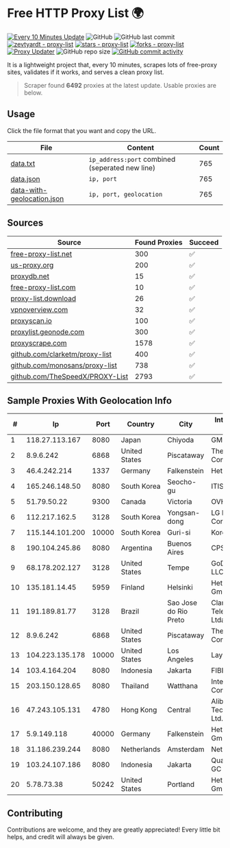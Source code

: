 
# Free HTTP Proxy List 🌍

[![Every 10 Minutes Update](https://github.com/mertguvencli/http-proxy-list/actions/workflows/main.yml/badge.svg?branch=main)](https://github.com/mertguvencli/http-proxy-list/actions/workflows/main.yml)
![GitHub](https://img.shields.io/github/license/mertguvencli/http-proxy-list)
![GitHub last commit](https://img.shields.io/github/last-commit/mertguvencli/http-proxy-list)
[![zevtyardt - proxy-list](https://img.shields.io/static/v1?label=zevtyardt&message=proxy-list&color=blue&logo=github)](https://github.com/zevtyardt/proxy-list "Go to GitHub repo")
[![stars - proxy-list](https://img.shields.io/github/stars/zevtyardt/proxy-list?style=social)](https://github.com/zevtyardt/proxy-list)
[![forks - proxy-list](https://img.shields.io/github/forks/zevtyardt/proxy-list?style=social)](https://github.com/zevtyardt/proxy-list)
[![Proxy Updater](https://github.com/zevtyardt/proxy-list/workflows/Proxy%20Updater/badge.svg)](https://github.com/zevtyardt/proxy-list/actions?query=workflow:"Proxy+Updater")
![GitHub repo size](https://img.shields.io/github/repo-size/zevtyardt/proxy-list)
[![GitHub commit activity](https://img.shields.io/github/commit-activity/m/zevtyardt/proxy-list?logo=commits)](https://github.com/zevtyardt/proxy-list/commits/main)

It is a lightweight project that, every 10 minutes, scrapes lots of free-proxy sites, validates if it works, and serves a clean proxy list.

> Scraper found **6492** proxies at the latest update. Usable proxies are below.

## Usage

Click the file format that you want and copy the URL.

|File|Content|Count|
|----|-------|-----|
|[data.txt](https://raw.githubusercontent.com/mertguvencli/http-proxy-list/main/proxy-list/data.txt)|`ip_address:port` combined (seperated new line)|765|
|[data.json](https://raw.githubusercontent.com/mertguvencli/http-proxy-list/main/proxy-list/data.json)|`ip, port`|765|
|[data-with-geolocation.json](https://raw.githubusercontent.com/mertguvencli/http-proxy-list/main/proxy-list/data-with-geolocation.json)|`ip, port, geolocation`|765|

## Sources

|Source|Found Proxies|Succeed|
|------|-------------|-------|
|[free-proxy-list.net](https://free-proxy-list.net)|300|✅|
|[us-proxy.org](https://www.us-proxy.org)|200|✅|
|[proxydb.net](http://proxydb.net)|15|✅|
|[free-proxy-list.com](https://free-proxy-list.com/?page=&port=&type%5B%5D=http&type%5B%5D=https&up_time=0&search=Search)|10|✅|
|[proxy-list.download](https://www.proxy-list.download/HTTP)|26|✅|
|[vpnoverview.com](https://vpnoverview.com/privacy/anonymous-browsing/free-proxy-servers)|32|✅|
|[proxyscan.io](https://www.proxyscan.io)|100|✅|
|[proxylist.geonode.com](https://proxylist.geonode.com/api/proxy-list?limit=300&page=1&sort_by=lastChecked&sort_type=desc&protocols=http,https)|300|✅|
|[proxyscrape.com](https://api.proxyscrape.com/v2/?request=displayproxies&protocol=http&timeout=10000&country=all&ssl=all&anonymity=all)|1578|✅|
|[github.com/clarketm/proxy-list](https://raw.githubusercontent.com/clarketm/proxy-list/master/proxy-list-raw.txt)|400|✅|
|[github.com/monosans/proxy-list](https://raw.githubusercontent.com/monosans/proxy-list/main/proxies/http.txt)|738|✅|
|[github.com/TheSpeedX/PROXY-List](https://raw.githubusercontent.com/TheSpeedX/PROXY-List/master/http.txt)|2793|✅|


## Sample Proxies With Geolocation Info

|#|Ip|Port|Country|City|Internet Service Provider|
|-|--|----|-------|----|-------------------------|
|1|118.27.113.167|8080|Japan|Chiyoda|GMO Internet, Inc.|
|2|8.9.6.242|6868|United States|Piscataway|The Constant Company, LLC|
|3|46.4.242.214|1337|Germany|Falkenstein|Hetzner|
|4|165.246.148.50|8080|South Korea|Seocho-gu|ITIS|
|5|51.79.50.22|9300|Canada|Victoria|OVH SAS|
|6|112.217.162.5|3128|South Korea|Yongsan-dong|LG DACOM Corporation|
|7|115.144.101.200|10000|South Korea|Guri-si|Korea Telecom|
|8|190.104.245.86|8080|Argentina|Buenos Aires|CPS|
|9|68.178.202.127|3128|United States|Tempe|GoDaddy.com, LLC|
|10|135.181.14.45|5959|Finland|Helsinki|Hetzner Online GmbH|
|11|191.189.81.77|3128|Brazil|Sao Jose do Rio Preto|Claro NXT Telecomunicacoes Ltda|
|12|8.9.6.242|6868|United States|Piscataway|The Constant Company, LLC|
|13|104.223.135.178|10000|United States|Los Angeles|LayerHost|
|14|103.4.164.204|8080|Indonesia|Jakarta|FIBERNET|
|15|203.150.128.65|8080|Thailand|Watthana|Internet Thailand Company Ltd|
|16|47.243.105.131|4780|Hong Kong|Central|Alibaba (US) Technology Co., Ltd.|
|17|5.9.149.118|40000|Germany|Falkenstein|Hetzner Online GmbH|
|18|31.186.239.244|8080|Netherlands|Amsterdam|NetSkope Inc|
|19|103.24.107.186|8080|Indonesia|Jakarta|Quantum Dist POP GC CORP|
|20|5.78.73.38|50242|United States|Portland|Hetzner Online GmbH|



## Contributing

Contributions are welcome, and they are greatly appreciated! Every
little bit helps, and credit will always be given.

